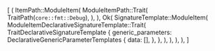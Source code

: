 [
    (
        ItemPath::ModuleItem(
            ModuleItemPath::Trait(
                TraitPath(`core::fmt::Debug`),
            ),
        ),
        Ok(
            SignatureTemplate::ModuleItem(
                ModuleItemDeclarativeSignatureTemplate::Trait(
                    TraitDeclarativeSignatureTemplate {
                        generic_parameters: DeclarativeGenericParameterTemplates {
                            data: [],
                        },
                    },
                ),
            ),
        ),
    ),
]